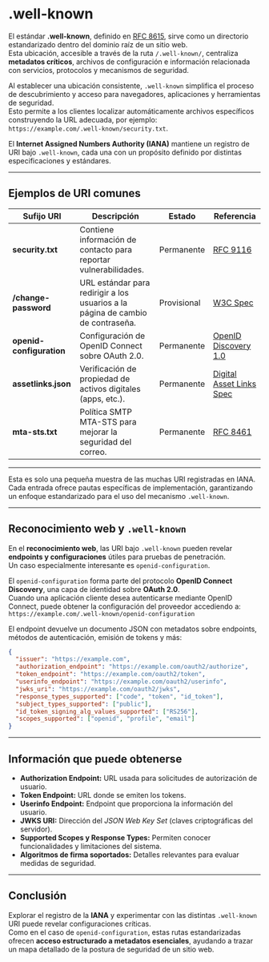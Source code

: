 # .well-known

El estándar **.well-known**, definido en [RFC 8615](https://datatracker.ietf.org/doc/html/rfc8615), sirve como un directorio estandarizado dentro del dominio raíz de un sitio web.  
Esta ubicación, accesible a través de la ruta `/.well-known/`, centraliza **metadatos críticos**, archivos de configuración e información relacionada con servicios, protocolos y mecanismos de seguridad.

Al establecer una ubicación consistente, `.well-known` simplifica el proceso de descubrimiento y acceso para navegadores, aplicaciones y herramientas de seguridad.  
Esto permite a los clientes localizar automáticamente archivos específicos construyendo la URL adecuada, por ejemplo:  
`https://example.com/.well-known/security.txt`.

El **Internet Assigned Numbers Authority (IANA)** mantiene un registro de URI bajo `.well-known`, cada una con un propósito definido por distintas especificaciones y estándares.

---

## Ejemplos de URI comunes

| Sufijo URI | Descripción | Estado | Referencia |
|-------------|-------------|---------|-------------|
| **security.txt** | Contiene información de contacto para reportar vulnerabilidades. | Permanente | [RFC 9116](https://datatracker.ietf.org/doc/html/rfc9116) |
| **/change-password** | URL estándar para redirigir a los usuarios a la página de cambio de contraseña. | Provisional | [W3C Spec](https://w3c.github.io/webappsec-change-password-url/#the-change-password-well-known-uri) |
| **openid-configuration** | Configuración de OpenID Connect sobre OAuth 2.0. | Permanente | [OpenID Discovery 1.0](http://openid.net/specs/openid-connect-discovery-1_0.html) |
| **assetlinks.json** | Verificación de propiedad de activos digitales (apps, etc.). | Permanente | [Digital Asset Links Spec](https://github.com/google/digitalassetlinks/blob/master/well-known/specification.md) |
| **mta-sts.txt** | Política SMTP MTA-STS para mejorar la seguridad del correo. | Permanente | [RFC 8461](https://datatracker.ietf.org/doc/html/rfc8461) |

---

Esta es solo una pequeña muestra de las muchas URI registradas en IANA.  
Cada entrada ofrece pautas específicas de implementación, garantizando un enfoque estandarizado para el uso del mecanismo `.well-known`.

---

## Reconocimiento web y `.well-known`

En el **reconocimiento web**, las URI bajo `.well-known` pueden revelar **endpoints y configuraciones** útiles para pruebas de penetración.  
Un caso especialmente interesante es `openid-configuration`.

El `openid-configuration` forma parte del protocolo **OpenID Connect Discovery**, una capa de identidad sobre **OAuth 2.0**.  
Cuando una aplicación cliente desea autenticarse mediante OpenID Connect, puede obtener la configuración del proveedor accediendo a:  
`https://example.com/.well-known/openid-configuration`

El endpoint devuelve un documento JSON con metadatos sobre endpoints, métodos de autenticación, emisión de tokens y más:

```json
{
  "issuer": "https://example.com",
  "authorization_endpoint": "https://example.com/oauth2/authorize",
  "token_endpoint": "https://example.com/oauth2/token",
  "userinfo_endpoint": "https://example.com/oauth2/userinfo",
  "jwks_uri": "https://example.com/oauth2/jwks",
  "response_types_supported": ["code", "token", "id_token"],
  "subject_types_supported": ["public"],
  "id_token_signing_alg_values_supported": ["RS256"],
  "scopes_supported": ["openid", "profile", "email"]
}
```

---

## Información que puede obtenerse

- **Authorization Endpoint:** URL usada para solicitudes de autorización de usuario.  
- **Token Endpoint:** URL donde se emiten los tokens.  
- **Userinfo Endpoint:** Endpoint que proporciona la información del usuario.  
- **JWKS URI:** Dirección del *JSON Web Key Set* (claves criptográficas del servidor).  
- **Supported Scopes y Response Types:** Permiten conocer funcionalidades y limitaciones del sistema.  
- **Algoritmos de firma soportados:** Detalles relevantes para evaluar medidas de seguridad.

---

## Conclusión

Explorar el registro de la **IANA** y experimentar con las distintas `.well-known` URI puede revelar configuraciones críticas.  
Como en el caso de `openid-configuration`, estas rutas estandarizadas ofrecen **acceso estructurado a metadatos esenciales**, ayudando a trazar un mapa detallado de la postura de seguridad de un sitio web.
